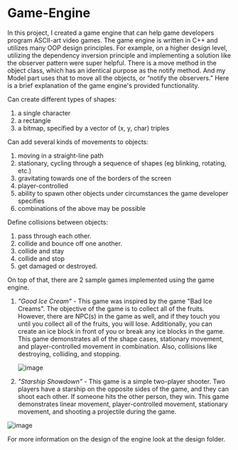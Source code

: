 # Game-Engine

In this project, I created a game engine that can help game developers program ASCII-art video games. The game engine is written in C++ and utilizes many OOP design principles. For example, on a higher design level, utilizing the dependency inversion principle and implementing a solution like the observer pattern were super helpful. There is a move method in the object class, which has an identical purpose as the notify method. And my Model part uses that to move all the objects, or “notify the observers.” Here is a brief explanation of the game engine's provided functionality.

Can create different types of shapes:
1. a single character
2. a rectangle
3. a bitmap, specified by a vector of (x, y, char) triples

Can add several kinds of movements to objects:
1. moving in a straight-line path
2. stationary, cycling through a sequence of shapes (eg blinking, rotating, etc.)
3. gravitating towards one of the borders of the screen 
4. player-controlled
5. ability to spawn other objects under circumstances the game developer specifies
6. combinations of the above may be possible

Define collisions between objects:
1. pass through each other.
2. collide and bounce off one another.
3. collide and stay
4. collide and stop
5. get damaged or destroyed.

On top of that, there are 2 sample games implemented using the game engine.
1. *"Good Ice Cream"* - This game was inspired by the game "Bad Ice Creams". The objective of the game is to collect all of the fruits. However, there are NPC(s) in the game as well, and if they touch you until you collect all of the fruits, you will lose. Additionally, you can create an ice block in front of you or break any ice blocks in the game. This game demonstrates all of the shape cases, stationary movement, and player-controlled movement in combination. Also, collisions like destroying, colliding, and stopping.

   ![image](https://github.com/arayikhalatyan/Game-Engine/assets/127004086/b416587e-de31-4c3d-a19e-045285c3fe80)

2. *"Starship Showdown"* - This game is a simple two-player shooter. Two players have a starship on the opposite sides of the game, and they can shoot each other. If someone hits the other person, they win. This game demonstrates linear movement, player-controlled movement, stationary movement, and shooting a projectile during the game.


![image](https://github.com/arayikhalatyan/Game-Engine/assets/127004086/2c484e8d-018b-4be2-9d06-9e2c67712100)

For more information on the design of the engine look at the design folder.
